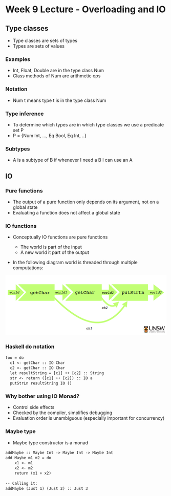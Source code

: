 # Week 9 Lecture - Overloading and IO

## Type classes

* Type classes are sets of types
* Types are sets of values

### Examples

* Int, Float, Double are in the type class Num
* Class methods of Num are arithmetic ops

### Notation 

* Num t means type t is in the type class Num 


### Type inference

* To determine which types are in which type classes we use a predicate set P 
* P = {Num Int, ..., Eq Bool, Eq Int, ..}

### Subtypes

* A is a subtype of B if whenever I need a B I can use an A

## IO

### Pure functions 
* The output of a pure function only depends on its argument, not on a global state
* Evaluating a function does not affect a global state

### IO functions
* Conceptually IO functions are pure functions 
	* The world is part of the input
	* A new world it part of the output

* In the following diagram world is threaded through multiple computations:

![](week-09-io-1.png)


### Haskell do notation

```
foo = do
  c1 <- getChar :: IO Char
  c2 <- getChar :: IO Char
  let resultString = [c1] ++ [c2] :: String
  str <- return ([c1] ++ [c2]) :: IO a
  putStrLn resultString IO ()
```

### Why bother using IO Monad?

* Control side effects
* Checked by the compiler, simplifies debugging
* Evaluation order is unambiguous (especially important for concurrency)

### Maybe type
* Maybe type constructor is a monad

```
addMaybe :: Maybe Int -> Maybe Int -> Maybe Int
add Maybe m1 m2 = do
	x1 <- m1
	x2 <- m2
	return (x1 + x2)
	
-- Calling it:
addMaybe (Just 1) (Just 2) :: Just 3
```



